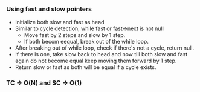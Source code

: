 ### Using fast and slow pointers

- Initialize both slow and fast as head
- Similar to cycle detection, while fast or fast->next is not null
	- Move fast by 2 steps and slow by 1 step.
	- If both becom eequal, break out of the while loop.
- After breaking out of while loop, check if there's not a cycle, return null.
- If there is one, take slow back to head and now till both slow and fast again do not become equal keep moving them forward by 1 step.
- Return slow or fast as both will be equal if a cycle exists.

### TC -> O(N) and SC ->  O(1)
